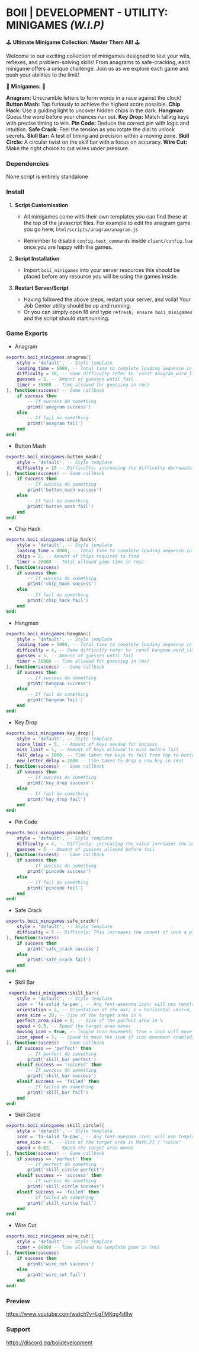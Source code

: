 # BOII | DEVELOPMENT - UTILITY: MINIGAMES *(W.I.P)*

🕹️ **Ultimate Minigame Collection: Master Them All!** 🕹️

Welcome to our exciting collection of minigames designed to test your wits, reflexes, and problem-solving skills! 
From anagrams to safe-cracking, each minigame offers a unique challenge. 
Join us as we explore each game and push your abilities to the limit!

🧩 **Minigames:** 🧩

**Anagram:** Unscramble letters to form words in a race against the clock!
**Button Mash:** Tap furiously to achieve the highest score possible.
**Chip Hack:** Use a guiding light to uncover hidden chips in the dark.
**Hangman:** Guess the word before your chances run out.
**Key Drop:** Match falling keys with precise timing to win.
**Pin Code:** Deduce the correct pin with logic and intuition.
**Safe Crack:** Feel the tension as you rotate the dial to unlock secrets.
**Skill Bar:** A test of timing and precision within a moving zone.
**Skill Circle:** A circular twist on the skill bar with a focus on accuracy.
**Wire Cut:** Make the right choice to cut wires under pressure.

### Dependencies

None script is entirely standalone

### Install

1) **Script Customisation**

    - All minigames come with their own templates you can find these at the top of the javascript files. For example to edit the anagram game you go here; `html/scripts/anagram/anagram.js`

    - Remember to disable `config.test_commands` inside `client/config.lua` once you are happy with the games.

2) **Script Installation**

    - Import `boii_minigames` into your server resources this should be placed before any resource you will be using the games inside.

3) **Restart Server/Script**

   - Having followed the above steps, restart your server, and voilà! Your Job Center utility should be up and running.
   - Or you can simply open f8 and type `refresh; ensure boii_minigames` and the script should start running.

### Game Exports

- Anagram

```lua
exports.boii_minigames:anagram({
    style = 'default', -- Style template
    loading_time = 5000, -- Total time to complete loading sequence in (ms)
    difficulty = 10, -- Game difficulty refer to `const anagram_word_lists` in `html/scripts/anagram/anagram.js`
    guesses = 5, -- Amount of guesses until fail
    timer = 30000 -- Time allowed for guessing in (ms)
}, function(success) -- Game callback
    if success then
        -- If success do something
        print('anagram success')
    else
        -- If fail do something
        print('anagram fail')
    end
end)
```

- Button Mash

```lua
exports.boii_minigames:button_mash({
    style = 'default', -- Style template
    difficulty = 10 -- Difficulty; increasing the difficulty decreases the amount the notch increments on each keypress making the game harder to complete
}, function(success) -- Game callback
    if success then
        -- If success do something
        print('button_mash success')
    else
        -- If fail do something
        print('button_mash fail')
    end
end)
```

- Chip Hack

```lua
exports.boii_minigames:chip_hack({
    style = 'default', -- Style template
    loading_time = 8000, -- Total time to complete loading sequence in (ms)
    chips = 2, -- Amount of chips required to find
    timer = 20000 -- Total allowed game time in (ms)
}, function(success)
    if success then
        -- If success do something
        print('chip_hack success')
    else
        -- If fail do something
        print('chip_hack fail')
    end
end)
```

- Hangman

```lua
exports.boii_minigames:hangman({
    style = 'default', -- Style template
    loading_time = 5000, -- Total time to complete loading sequence in (ms)
    difficulty = 4, -- Game difficulty refer to `const hangman_word_lists` in `html/scripts/hangman/hangman.js`
    guesses = 5, -- Amount of guesses until fail
    timer = 30000 -- Time allowed for guessing in (ms)
}, function(success) -- Game callback
    if success then
        -- If success do something
        print('hangman success')
    else
        -- If fail do something
        print('hangman fail')
    end
end)
```

- Key Drop

```lua
exports.boii_minigames:key_drop({
    style = 'default', -- Style template
    score_limit = 5, -- Amount of keys needed for success
    miss_limit = 5, -- Amount of keys allowed to miss before fail
    fall_delay = 1000, -- Time taken for keys to fall from top to bottom in (ms)
    new_letter_delay = 2000 -- Time taken to drop a new key in (ms)
}, function(success) -- Game callback
    if success then
        -- If success do something
        print('key_drop success')
    else
        -- If fail do something
        print('key_drop fail')
    end
end)
```

- Pin Code

```lua
exports.boii_minigames:pincode({
    style = 'default', -- Style template
    difficulty = 4, -- Difficuly; increasing the value increases the amount of numbers in the pincode; level 1 = 4 number, level 2 = 5 numbers and so on // The ui will comfortably fit 10 numbers (level 6) this should be more than enough
    guesses = 5 -- Amount of guesses allowed before fail
}, function(success) -- Game callback
    if success then
        -- If success do something
        print('pincode success')
    else
        -- If fail do something
        print('pincode fail')
    end
end)
```

- Safe Crack

```lua
exports.boii_minigames:safe_crack({
    style = 'default', -- Style template
    difficulty = 5 -- Difficuly; This increases the amount of lock a player needs to unlock this scuffs out a little above 6 locks I would suggest to use levels 1 - 5 only.
}, function(success)
    if success then
        print('safe_crack success')
    else
        print('safe_crack fail')
    end
end)
```

- Skill Bar

```lua
 exports.boii_minigames:skill_bar({
    style = 'default', -- Style template
    icon = 'fa-solid fa-paw', -- Any font-awesome icon; will use template icon if none is provided
    orientation = 2, -- Orientation of the bar; 1 = horizontal centre, 2 = vertical right.
    area_size = 20, -- Size of the target area in %
    perfect_area_size = 5, -- Size of the perfect area in %
    speed = 0.5, -- Speed the target area moves
    moving_icon = true, -- Toggle icon movement; true = icon will move randomly, false = icon will stay in a static position
    icon_speed = 3, -- Speed to move the icon if icon movement enabled; this value is / 100 in the javascript side true value is 0.03
}, function(success) -- Game callback
    if success == 'perfect' then
        -- If perfect do something
        print('skill_bar perfect')
    elseif success == 'success' then
        -- If success do something
        print('skill_bar success')
    elseif success == 'failed' then
        -- If failed do something
        print('skill_bar fail')
    end
end)
```

- Skill Circle

```lua
exports.boii_minigames:skill_circle({
    style = 'default', -- Style template
    icon = 'fa-solid fa-paw', -- Any font-awesome icon; will use template icon if none is provided
    area_size = 4, -- Size of the target area in Math.PI / "value"
    speed = 0.02, -- Speed the target area moves
}, function(success) -- Game callback
    if success == 'perfect' then
        -- If perfect do something
        print('skill_circle perfect')
    elseif success == 'success' then
        -- If success do something
        print('skill_circle success')
    elseif success == 'failed' then
        -- If failed do something
        print('skill_circle fail')
    end
end)
```

- Wire Cut

```lua
exports.boii_minigames:wire_cut({
    style = 'default', -- Style template
    timer = 60000 -- Time allowed to complete game in (ms)
}, function(success)
    if success then
        print('wire_cut success')
    else
        print('wire_cut fail')
    end
end)
```

### Preview
https://www.youtube.com/watch?v=LgTMKqg4d8w

### Support
https://discord.gg/boiidevelopment